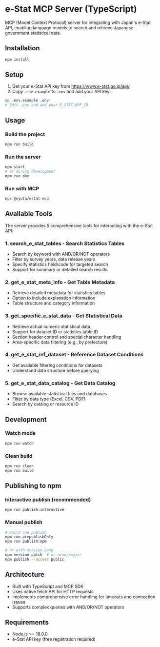 # e-Stat MCP Server (TypeScript)

MCP (Model Context Protocol) server for integrating with Japan's e-Stat API, enabling language models to search and retrieve Japanese government statistical data.

## Installation

```bash
npm install
```

## Setup

1. Get your e-Stat API key from https://www.e-stat.go.jp/api/
2. Copy `.env.example` to `.env` and add your API key:

```bash
cp .env.example .env
# Edit .env and add your E_STAT_APP_ID
```

## Usage

### Build the project
```bash
npm run build
```

### Run the server
```bash
npm start
# or during development
npm run dev
```

### Run with MCP
```bash
npx @nyuta/estat-mcp
```

## Available Tools

The server provides 5 comprehensive tools for interacting with the e-Stat API:

### 1. **search_e_stat_tables** - Search Statistics Tables
- Search by keyword with AND/OR/NOT operators
- Filter by survey years, data release years
- Specify statistics field/code for targeted search
- Support for summary or detailed search results

### 2. **get_e_stat_meta_info** - Get Table Metadata
- Retrieve detailed metadata for statistics tables
- Option to include explanation information
- Table structure and category information

### 3. **get_specific_e_stat_data** - Get Statistical Data
- Retrieve actual numeric statistical data
- Support for dataset ID or statistics table ID
- Section header control and special character handling
- Area-specific data filtering (e.g., by prefecture)

### 4. **get_e_stat_ref_dataset** - Reference Dataset Conditions
- Get available filtering conditions for datasets
- Understand data structure before querying

### 5. **get_e_stat_data_catalog** - Get Data Catalog
- Browse available statistical files and databases
- Filter by data type (Excel, CSV, PDF)
- Search by catalog or resource ID

## Development

### Watch mode
```bash
npm run watch
```

### Clean build
```bash
npm run clean
npm run build
```

## Publishing to npm

### Interactive publish (recommended)
```bash
npm run publish:interactive
```

### Manual publish
```bash
# Build and publish
npm run prepublishOnly
npm run publish:npm

# Or with version bump
npm version patch  # or minor/major
npm publish --access public
```

## Architecture

- Built with TypeScript and MCP SDK
- Uses native fetch API for HTTP requests
- Implements comprehensive error handling for timeouts and connection issues
- Supports complex queries with AND/OR/NOT operators

## Requirements

- Node.js >= 18.0.0
- e-Stat API key (free registration required)

